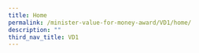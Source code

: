 ```yaml
---
title: Home
permalink: /minister-value-for-money-award/VD1/home/
description: ""
third_nav_title: VD1
---
```


